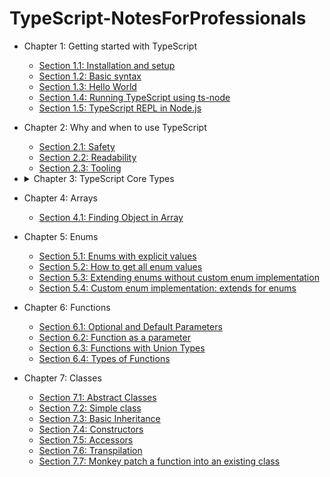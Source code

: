 # TypeScript-NotesForProfessionals

* Chapter 1: Getting started with TypeScript

  - [Section 1.1: Installation and setup](/book_pages/chapter1/section1.1.md)
  - [Section 1.2: Basic syntax](/book_pages/chapter1/section1.2.md)
  - [Section 1.3: Hello World](/book_pages/chapter1/section1.3.md)
  - [Section 1.4: Running TypeScript using ts-node](/book_pages/chapter1/section1.4.md)
  - [Section 1.5: TypeScript REPL in Node.js](/book_pages/chapter1/section1.5.md)

* Chapter 2: Why and when to use TypeScript

  - [Section 2.1: Safety](/book_pages/chapter2/section2.1.md)
  - [Section 2.2: Readability](/book_pages/chapter2/section2.2.md)
  - [Section 2.3: Tooling](/book_pages/chapter2/section2.3.md)

* <details>
  <summary>Chapter 3: TypeScript Core Types</summary>

  - [Section 3.1: String Literal Types](/book_pages/chapter3/section3.1.md)
  - [Section 3.2: Tuple](/book_pages/chapter3/section3.2.md)
  - [Section 3.3: Boolean](/book_pages/chapter3/section3.3.md)
  - [Section 3.4: Intersection Types](/book_pages/chapter3/section3.4.md)
  - [Section 3.5: Types in function arguments and return value Number](/book_pages/chapter3/section3.5.md)
  - [Section 3.6: Types in function arguments and return value. String](/book_pages/chapter3/section3.6.md)
  - [Section 3.7: const Enum](/book_pages/chapter3/section3.7.md)
  - [Section 3.8: Number](/book_pages/chapter3/section3.8.md)
  - [Section 3.9: String](/book_pages/chapter3/section3.9.md)
  - [Section 3.10: Array](/book_pages/chapter3/section3.10.md)
  - [Section 3.11: Enum](/book_pages/chapter3/section3.11.md)
  - [Section 3.12: Any](/book_pages/chapter3/section3.12.md)
  - [Section 3.13: Void](/book_pages/chapter3/section3.13.md)
</details>

* Chapter 4: Arrays

  - [Section 4.1: Finding Object in Array](/book_pages/chapter4/section4.1.md)

* Chapter 5: Enums

  - [Section 5.1: Enums with explicit values](/book_pages/chapter5/section5.1.md)
  - [Section 5.2: How to get all enum values](/book_pages/chapter5/section5.2.md)
  - [Section 5.3: Extending enums without custom enum implementation](/book_pages/chapter5/section5.3.md)
  - [Section 5.4: Custom enum implementation: extends for enums](/book_pages/chapter5/section5.4.md)

* Chapter 6: Functions

  - [Section 6.1: Optional and Default Parameters](/book_pages/chapter6/section6.1.md)
  - [Section 6.2: Function as a parameter](/book_pages/chapter6/section6.2.md)
  - [Section 6.3: Functions with Union Types](/book_pages/chapter6/section6.3.md)
  - [Section 6.4: Types of Functions](/book_pages/chapter6/section6.4.md)
  
* Chapter 7: Classes

  - [Section 7.1: Abstract Classes](/book_pages/chapter7/section7.1.md)
  - [Section 7.2: Simple class](/book_pages/chapter7/section7.2.md)
  - [Section 7.3: Basic Inheritance](/book_pages/chapter7/section7.3.md)
  - [Section 7.4: Constructors](/book_pages/chapter7/section7.4.md)
  - [Section 7.5: Accessors](/book_pages/chapter7/section7.5.md)
  - [Section 7.6: Transpilation](/book_pages/chapter7/section7.6.md)
  - [Section 7.7: Monkey patch a function into an existing class](/book_pages/chapter7/section7.7.md)
  